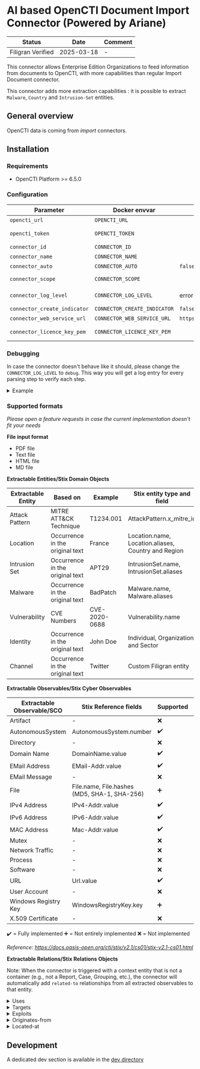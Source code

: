 # AI based OpenCTI Document Import Connector (Powered by Ariane)

| Status            | Date       | Comment |
| ----------------- |------------| ------- |
| Filigran Verified | 2025-03-18 |    -    |

This connector allows Enterprise Edition Organizations to feed information from documents to OpenCTI, with more capabilities than regular Import Document connector.

This connector adds more extraction capabilities : it is possible to extract `Malware`, `Country` and `Intrusion-Set` entities.  

## General overview

OpenCTI data is coming from *import* connectors.

## Installation

### Requirements

- OpenCTI Platform >= 6.5.0

### Configuration

| Parameter                        | Docker envvar                           | Default                                | Mandatory | Description                                                                                   |
|----------------------------------|-----------------------------------------|----------------------------------------|-----------|-----------------------------------------------------------------------------------------------|
| `opencti_url`                    | `OPENCTI_URL`                           |                                        | Yes       | The URL of the OpenCTI platform.                                                              |
| `opencti_token`                  | `OPENCTI_TOKEN`                         |                                        | Yes       | The default admin token configured in the OpenCTI platform parameters file.                   |
| `connector_id`                   | `CONNECTOR_ID`                          |                                        | Yes       | A valid arbitrary `UUIDv4` that must be unique for this connector.                            |
| `connector_name`                 | `CONNECTOR_NAME`                        |                                        | Yes       | Option `ImportDocumentAI`                                                                     |
| `connector_auto`                 | `CONNECTOR_AUTO`                        | `false`                                | No        | Enable/disable auto import of report file                                                     |
| `connector_scope`                | `CONNECTOR_SCOPE`                       |                                        | Yes       | Supported file types: `'application/pdf','text/plain','text/html','text/markdown'`            |
| `connector_log_level`            | `CONNECTOR_LOG_LEVEL`                   | error                                  | No        | The log level for this connector, could be `debug`, `info`, `warn` or `error` (less verbose). |
| `connector_create_indicator`     | `CONNECTOR_CREATE_INDICATOR`            | `false`                                | No        | Create an indicator for each extracted observable                                             |
| `connector_web_service_url`      | `CONNECTOR_WEB_SERVICE_URL`             | `https://importdoc.ariane.filigran.io` | No        | The URL of the extraction service running the AI model (                                      |
| `connector_licence_key_pem`      | `CONNECTOR_LICENCE_KEY_PEM`             |                                        | Yes       | The license certificate in a PEM format (provided by Filigran to Enterprise Edition users)    |

### Debugging

In case the connector doesn't behave like it should, please change the `CONNECTOR_LOG_LEVEL` to `debug`.
This way you will get a log entry for every parsing step to verify each step.

<details>
<summary>Example</summary>

```bash
"timestamp": "2025-02-21T15:36:43.448532Z", "level": "INFO", "name": "api", "message": "Health check (platform version)..."}
{"timestamp": "2025-02-21T15:36:43.509792Z", "level": "INFO", "name": "api", "message": "Health check (platform version)..."}
{"timestamp": "2025-02-21T15:36:43.698952Z", "level": "INFO", "name": "ImportDocumentAI", "message": "Connector registered with ID", "attributes": {"id": "ChangeMe"}}
{"timestamp": "2025-02-21T15:36:43.699773Z", "level": "INFO", "name": "ImportDocumentAI", "message": "Starting PingAlive thread"}
{"timestamp": "2025-02-21T15:36:43.700252Z", "level": "DEBUG", "name": "ImportDocumentAI", "message": "PingAlive running."}
{"timestamp": "2025-02-21T15:36:43.700442Z", "level": "DEBUG", "name": "ImportDocumentAI", "message": "PingAlive ConnectorInfo", "attributes": {"connector_info": {"run_and_terminate": false, "buffering": false, "queue_threshold": 500.0, "queue_messages_size": 0.0, "next_run_datetime": null, "last_run_datetime": null}}}
{"timestamp": "2025-02-21T15:36:43.701104Z", "level": "INFO", "name": "ImportDocumentAI", "message": "Starting ListenQueue thread"}
{"timestamp": "2025-02-21T15:36:43.702909Z", "level": "INFO", "name": "ImportDocumentAI", "message": "ListenQueue connecting to rabbitMq."}
{"timestamp": "2025-02-21T15:37:23.808816Z", "level": "DEBUG", "name": "ImportDocumentAI", "message": "PingAlive running."}
{"timestamp": "2025-02-21T15:37:23.809170Z", "level": "DEBUG", "name": "ImportDocumentAI", "message": "PingAlive ConnectorInfo", "attributes": {"connector_info": {"run_and_terminate": false, "buffering": false, "queue_threshold": 500.0, "queue_messages_size": 0.0, "next_run_datetime": null, "last_run_datetime": null}}}
{"timestamp": "2025-02-21T15:37:26.935568Z", "level": "INFO", "name": "ImportDocumentAI", "message": "Message ack", "attributes": {"tag": 1}}
{"timestamp": "2025-02-21T15:37:26.935903Z", "level": "INFO", "name": "api", "message": "Reporting work update_received", "attributes": {"work_id": "work_ChangeMe_2025-02-21T15:37:26.830Z"}}
{"timestamp": "2025-02-21T15:37:26.999378Z", "level": "INFO", "name": "ImportDocumentAI", "message": "Processing new message"}
[...]
{"timestamp": "2025-02-21T15:37:32.028339Z", "level": "DEBUG", "name": "ImportDocumentAI", "message": "Results: [{'type': 'entity', 'category': 'Intrusion-Set', 'original_start': 4405, 'original_end': 4413, 'range': [4405, 4413], 'match': 'Andariel'}, {'type': 'entity', 'category': 'Malware', 'original_start': 4421, 'original_end': 4431, 'range': [4421, 4431], 'match': 'SmallTiger'}, {'type': 'entity', 'category': 'Malware', 'original_start': 1111, 'original_end': 1121, 'range': [1111, 1121], 'match': 'ModeLoader'}, {'type': 'observable', 'category': 'IPv4-Addr.value', 'original_start': 3044, 'original_end': 3056, 'range': [3044, 3056], 'match': '20.20.100.32'}, {'type': 'observable', 'category': 'IPv4-Addr.value', 'original_start': 3271, 'original_end': 3286, 'range': [3271, 3286], 'match': '45.61.148.153'}, {'type': 'observable', 'category': 'File.name', 'original_start': 3383, 'original_end': 3397, 'range': [3383, 3397], 'match': 'powershell.exe'}, {'type': 'observable', 'category': 'Url.value', 'original_start': 3446, 'original_end': 3478, 'range': [3446, 3478], 'match': 'http://45.61.148.153/pizza.jsp'}, {'type': 'observable', 'category': 'Url.value', 'original_start': 3453, 'original_end': 3478, 'range': [3453, 3478], 'match': '45.61.148.153/pizza.jsp'}, {'type': 'observable', 'category': 'File.hashes.MD5', 'original_start': 4443, 'original_end': 4475, 'range': [4443, 4475], 'match': '3525a8a16ce8988885d435133b3e85d8'}, {'type': 'observable', 'category': 'File.hashes.MD5', 'original_start': 4476, 'original_end': 4508, 'range': [4476, 4508], 'match': '45ef2e621f4c530437e186914c7a9c62'}, {'type': 'observable', 'category': 'File.hashes.MD5', 'original_start': 4509, 'original_end': 4541, 'range': [4509, 4541], 'match': '6a58b52b184715583cda792b56a0a1ed'}, {'type': 'observable', 'category': 'File.hashes.MD5', 'original_start': 4542, 'original_end': 4574, 'range': [4542, 4574], 'match': 'b500a8ffd4907a1dfda985683f1de1df'}]"}
{"timestamp": "2025-02-21T15:37:32.192447Z", "level": "INFO", "name": "ImportDocumentAI", "message": "Message processed, thread terminated", "attributes": {"tag": 1}}
[...]
```

</details>

### Supported formats

*Please open a feature requests in case the current implementation doesn't fit your needs*

**File input format**

- PDF file
- Text file
- HTML file
- MD file

**Extractable Entities/Stix Domain Objects**

| Extractable Entity | Based on                        | Example       | Stix entity type and field              | Note |
|--------------------|---------------------------------|---------------|-----------------------------------------|------|
| Attack Pattern     | MITRE ATT&CK Technique          | T1234.001     | AttackPattern.x_mitre_id                |      |
| Location           | Occurrence in the original text | France        | Location.name, Location.aliases, Country and Region         |      |
| Intrusion Set      | Occurrence in the original text | APT29         | IntrusionSet.name, IntrusionSet.aliases |      |
| Malware            | Occurrence in the original text | BadPatch      | Malware.name, Malware.aliases           |      |
| Vulnerability      | CVE Numbers                     | CVE-2020-0688 | Vulnerability.name                      |      |
| Identity           | Occurrence in the original text | John Doe     | Individual, Organization and Sector     |      |
| Channel           | Occurrence in the original text | Twitter       | Custom Filigran entity                  |      |

**Extractable Observables/Stix Cyber Observables**

| Extractable Observable/SCO | Stix Reference fields                        | Supported          | Note |
|----------------------------|----------------------------------------------|--------------------|------|
| Artifact                   | -                                            | :x:                |      |
| AutonomousSystem           | AutonomousSystem.number                      | :heavy_check_mark: |      |
| Directory                  | -                                            | :x:                |      |
| Domain Name                | DomainName.value                             | :heavy_check_mark: |      |
| EMail Address              | EMail-Addr.value                             | :heavy_check_mark: |      |
| EMail Message              | -                                            | :x:                |      |
| File                       | File.name, File.hashes (MD5, SHA-1, SHA-256) | :heavy_plus_sign:  |      |
| IPv4 Address               | IPv4-Addr.value                              | :heavy_check_mark: |      |
| IPv6 Address               | IPv6-Addr.value                              | :heavy_check_mark: |      |
| MAC Address                | Mac-Addr.value                               | :heavy_check_mark: |      |
| Mutex                      | -                                            | :x:                |      |
| Network Traffic            | -                                            | :x:                |      |
| Process                    | -                                            | :x:                |      |
| Software                   | -                                            | :x:                |      |
| URL                        | Url.value                                    | :heavy_check_mark: |      |
| User Account               | -                                            | :x:                |      |
| Windows Registry Key       | WindowsRegistryKey.key                       | :heavy_plus_sign:  |      |
| X.509 Certificate          | -                                            | :x:                |      |

:heavy_check_mark: = Fully implemented
:heavy_plus_sign: = Not entirely implemented
:x: = Not implemented

*Reference: <https://docs.oasis-open.org/cti/stix/v2.1/cs01/stix-v2.1-cs01.html>*

**Extractable Relations/Stix Relations Objects**

Note: When the connector is triggered with a context entity that is not a container (e.g., not a Report, Case, Grouping, etc.), the connector will automatically add `related-to` relationships from all extracted observables to that entity.

<details>
    <summary>Uses</summary>

    * Attack-Pattern → Malware
    * Malware → Attack-Pattern
    * Intrusion-Set → Malware
    * Intrusion-Set → Attack-Pattern
    * Channel → Malware
    * Channel → Intrusion-Set
    * Channel → Attack-Pattern

</details>

<details>
    <summary>Targets</summary>

    * Attack-Pattern → Country
    * Attack-Pattern → Region
    * Attack-Pattern → Individual
    * Attack-Pattern → Organization
    * Attack-Pattern → Sector
    * Attack-Pattern → Vulnerability
    * Channel → Country
    * Channel → Region
    * Channel → Individual
    * Channel → Organization
    * Channel → Sector
    * Channel → Vulnerability
    * Malware → Organization
    * Intrusion-Set → Organization
    * Malware → Country
    * Intrusion-Set → Country
    * Malware → Region
    * Intrusion-Set → Region
    * Malware → Sector
    * Intrusion-Set → Sector
    * Intrusion-Set → Individual
    * Malware → Individual
    * Intrusion-Set → Vulnerability
    
</details>

<details>
    <summary>Exploits</summary>

    * Malware → Vulnerability

</details>

<details>
    <summary>Originates-from</summary>

    * Intrusion-Set → Country
    * Malware → Country
    * Intrusion-Set → Region
    * Malware → Region

</details>

<details>
    <summary>Located-at</summary>

    * Sector → Country
    * Individual → Country
    * Organization → Country
    * IPv6-Addr.value → Country
    * IPv4-Addr.value → Country
    * Sector → Region
    * Individual → Region
    * Organization → Region
    * IPv6-Addr.value → Region
    * IPv4-Addr.value → Region

</details>

## Development

A dedicated dev section is available in the [dev directory](./dev/README.md)
